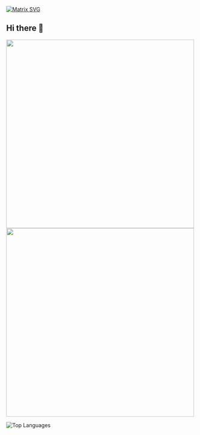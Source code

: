 [![Matrix SVG](https://raw.githubusercontent.com/rodrigograca31/rodrigograca31/master/matrix.svg)](https://www.youtube.com/watch?v=SDkAGkd4NLc) 
## Hi there 👋

<img src = "https://github-readme-streak-stats.herokuapp.com?user=drunkenbtterfly&theme=dark&hide_border=false" width = 500>

<img src = "https://github-readme-stats.vercel.app/api?username=drunkenbtterfly&show_icons=true&theme=dark" width = 500>

![Top Languages](https://github-readme-stats.vercel.app/api/top-langs/?username=drunkenbtterfly&layout=compact&theme=radical)

<!--
**drunkenbtterfly/drunkenbtterfly** is a ✨ _special_ ✨ repository because its `README.md` (this file) appears on your GitHub profile.

Here are some ideas to get you started:

- 🔭 I’m currently working on ...
- 🌱 I’m currently learning ...
- 👯 I’m looking to collaborate on ...
- 🤔 I’m looking for help with ...
- 💬 Ask me about ...
- 📫 How to reach me: ...
- 😄 Pronouns: ...
- ⚡ Fun fact: ...
-->
